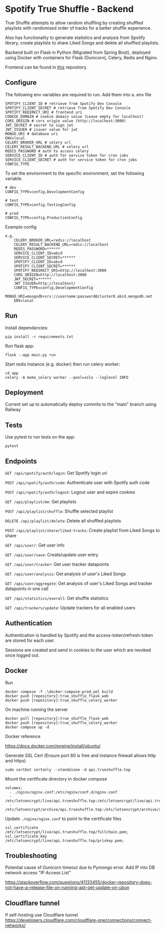 # Spotify True Shuffle - Backend

True Shuffle attempts to allow random shuffling by creating shuffled playlists with randomised order of tracks for a better shuffle experience.

Also has functionality to generate statistics and analysis from Spotify library, create playlists to share Liked Songs and delete all shuffled playlists.

Backend built on Flask in Python (Migrated from Spring Boot), deployed using Docker with containers for Flask (Gunicorn), Celery, Redis and Nginx.

Frontend can be found in [this](https://github.com/This-Is-Ko/spotify-true-shuffle-react) repository.

## Configure

The following env variables are required to run. Add them into a .env file

    SPOTIFY_CLIENT_ID # retrieve from Spotify Dev Console
    SPOTIFY_CLIENT_SECRET # retrieve from Spotify Dev Console
    SPOTIFY_REDIRECT_URI # frontend uri
    COOKIE_DOMAIN # cookie domain value (Leave empty for localhost)
    CORS_ORIGIN # cors origin value (http://localhost:3000)
    JWT_SECRET # secret to sign jwt
    JWT_ISSUER # issuer value for jwt
    MONGO_URI # database uri
    ENV=local
    CELERY_BROKER_URL # celery url
    CELERY_RESULT_BACKEND_URL # celery url
    REDIS_PASSWORD # auth to access celery
    SERVICE_CLIENT_ID # auth for service token for cron jobs
    SERVICE_CLIENT_SECRET # auth for service token for cron jobs
    CONFIG_TYPE

To set the environment to the specific environment, set the following variable.

    # dev
    CONFIG_TYPE=config.DevelopmentConfig

    # test
    CONFIG_TYPE=config.TestingConfig

    # prod
    CONFIG_TYPE=config.ProductionConfig

Example config
    
    e.g.
        CELERY_BROKER_URL=redis://localhost
        CELERY_RESULT_BACKEND_URL=redis://localhost
        REDIS_PASSWORD=******
        SERVICE_CLIENT_ID=abcd
        SERVICE_CLIENT_SECRET=******
        SPOTIFY_CLIENT_ID=abcd
        SPOTIFY_CLIENT_SECRET=******
        SPOTIFY_REDIRECT_URI=http://localhost:3000
        CORS_ORIGIN=http://localhost:3000
        JWT_SECRET=******
        JWT_ISSUER=http://localhost/
        CONFIG_TYPE=config.DevelopmentConfig
        MONGO_URI=mongodb+srv://username:password@cluster0.abcd.mongodb.net
        ENV=local
## Run

Install dependancies:
    
    pip install -r requirements.txt

Run flask app:

    flask --app main.py run

Start redis instance (e.g. docker) then run celery worker:

    cd app
    celery -A make_celery worker --pool=solo --loglevel INFO

## Deployment

Current set up to automatically deploy commits to the "main" branch using Railway

## Tests

Use pytest to run tests on the app:

    pytest

## Endpoints

`GET /api/spotify/auth/login`: Get Spotify login uri

`POST /api/spotify/auth/code`: Authenticate user with Spotify auth code

`POST /api/spotify/auth/logout`: Logout user and expire cookies

`GET /api/playlist/me`: Get playlists

`POST /api/playlist/shuffle`: Shuffle selected playlist

`DELETE /api/playlist/delete`: Delete all shuffled playlists

`POST /api/playlist/share/liked-tracks`: Create playlist from Liked Songs to share

`GET /api/user/`: Get user info

`GET /api/user/save`: Create/update user entry

`GET /api/user/tracker`: Get user tracker datapoints

`GET /api/user/analysis`: Get analysis of user's Liked Songs

`GET /api/user/aggregate`: Get analysis of user's Liked Songs and tracker datapoints in one call

`GET /api/statistics/overall`: Get shuffle statistics

`GET /api/trackers/update`: Update trackers for all enabled users

## Authentication

Authentication is handled by Spotify and the access-token/refresh-token are stored for each user. 

Sessions are created and send in cookies to the user which are revoked once logged out.

## Docker

Run 

    docker compose -f .\docker-compose-prod.yml build
    docker push [repository]:true_shuffle_flask_web
    docker push [repository]:true_shuffle_celery_worker

On machine running the server

    docker pull [repository]:true_shuffle_flask_web
    docker push [repository]:true_shuffle_celery_worker
    docker compose up -d

Docker reference

https://docs.docker.com/engine/install/ubuntu/

Generate SSL Cert (Ensure port 80 is free and instance firewall allows http and https)

    sudo certbot certonly --standalone -d api.trueshuffle.top
    
Mount the certificate directory in docker compose
    
    volumes:
      - ./nginx/nginx.conf:/etc/nginx/conf.d/nginx.conf
      - /etc/letsencrypt/live/api.trueshuffle.top:/etc/letsencrypt/live/api.trueshuffle.top
      - /etc/letsencrypt/archive/api.trueshuffle.top:/etc/letsencrypt/archive/api.trueshuffle.top

Update `./nginx/nginx.conf` to point to the certificate files

    ssl_certificate /etc/letsencrypt/live/api.trueshuffle.top/fullchain.pem;
    ssl_certificate_key /etc/letsencrypt/live/api.trueshuffle.top/privkey.pem;

## Troubleshooting

Potential cause of Gunicorn timeout due to Pymongo error. Add IP into DB network access "IP Access List"

https://stackoverflow.com/questions/41133455/docker-repository-does-not-have-a-release-file-on-running-apt-get-update-on-ubun

## Cloudflare tunnel

If self-hosting use Cloudflare tunnel https://developers.cloudflare.com/cloudflare-one/connections/connect-networks/
